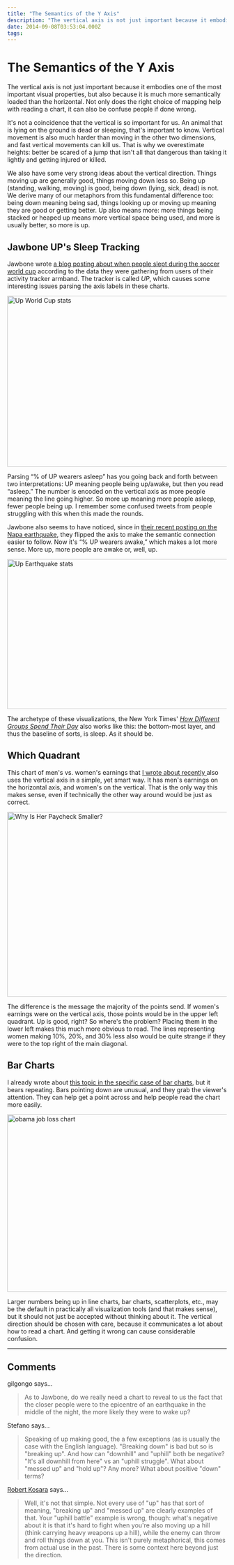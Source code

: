 ```yaml
---
title: "The Semantics of the Y Axis"
description: "The vertical axis is not just important because it embodies one of the most important visual properties, but also because it is much more semantically loaded than the horizontal. Not only does the right choice of mapping help with reading a chart, it can also be confuse people if done wrong."
date: 2014-09-08T03:53:04.000Z
tags: 
---
```


# The Semantics of the Y Axis

The vertical axis is not just important because it embodies one of the most important visual properties, but also because it is much more semantically loaded than the horizontal. Not only does the right choice of mapping help with reading a chart, it can also be confuse people if done wrong.<!--more-->

It's not a coincidence that the vertical is so important for us. An animal that is lying on the ground is dead or sleeping, that's important to know. Vertical movement is also much harder than moving in the other two dimensions, and fast vertical movements can kill us. That is why we overestimate heights: better be scared of a jump that isn't all that dangerous than taking it lightly and getting injured or killed.

We also have some very strong ideas about the vertical direction. Things moving up are generally good, things moving down less so. Being up (standing, walking, moving) is good, being down (lying, sick, dead) is not. We derive many of our metaphors from this fundamental difference too: being down meaning being sad, things looking up or moving up meaning they are good or getting better. Up also means more: more things being stacked or heaped up means more vertical space being used, and more is usually better, so more is up.

## Jawbone UP's Sleep Tracking

Jawbone wrote <a href="https://jawbone.com/blog/world-cup-of-sleep/">a blog posting about when people slept during the soccer world cup</a> according to the data they were gathering from users of their activity tracker armband. The tracker is called <em>UP</em>, which causes some interesting issues parsing the axis labels in these charts.

<img class="aligncenter size-medium wp-image-8326" src="https://eagereyes.org/wp-content/uploads/2014/09/up-worldcup-730x392.png" alt="Up World Cup stats" width="730" height="392" />

Parsing “% of UP wearers asleep” has you going back and forth between two interpretations: UP meaning people being up/awake, but then you read “asleep.” The number is encoded on the vertical axis as more people meaning the line going higher. So more up meaning more people asleep, fewer people being up. I remember some confused tweets from people struggling with this when this made the rounds.

Jawbone also seems to have noticed, since in <a href="https://jawbone.com/blog/napa-earthquake-effect-on-sleep/">their recent posting on the Napa earthquake</a>, they flipped the axis to make the semantic connection easier to follow. Now it's “% UP wearers awake,” which makes a lot more sense. More up, more people are awake or, well, up.

<img class="aligncenter size-medium wp-image-8325" src="https://eagereyes.org/wp-content/uploads/2014/09/up-earthquake-730x344.png" alt="Up Earthquake stats" width="730" height="344" />

The archetype of these visualizations, the New York Times' <a href="http://www.nytimes.com/interactive/2009/07/31/business/20080801-metrics-graphic.html"><em>How Different Groups Spend Their Day</em></a> also works like this: the bottom-most layer, and thus the baseline of sorts, is sleep. As it should be.

## Which Quadrant

This chart of men's vs. women's earnings that <a href="https://eagereyes.org/blog/2014/my-favorite-charts">I wrote about recently </a> also uses the vertical axis in a simple, yet smart way. It has men's earnings on the horizontal axis, and women's on the vertical. That is the only way this makes sense, even if technically the other way around would be just as correct.

<img class="aligncenter size-medium wp-image-8317" src="https://eagereyes.org/wp-content/uploads/2014/09/wage-gap-730x424.png" alt="Why Is Her Paycheck Smaller?" width="730" height="424" />

The difference is the message the majority of the points send. If women's earnings were on the vertical axis, those points would be in the upper left quadrant. Up is good, right? So where's the problem? Placing them in the lower left makes this much more obvious to read. The lines representing women making 10%, 20%, and 30% less also would be quite strange if they were to the top right of the main diagonal.

## Bar Charts

I already wrote about <a href="https://eagereyes.org/journalism/when-bars-point-down">this topic in the specific case of bar charts</a>, but it bears repeating. Bars pointing down are unusual, and they grab the viewer's attention. They can help get a point across and help people read the chart more easily.

<img class="aligncenter size-medium wp-image-8319" src="https://eagereyes.org/wp-content/uploads/2014/09/obama-job-loss-chart-730x407.png" alt="obama job loss chart" width="730" height="407" />

Larger numbers being up in line charts, bar charts, scatterplots, etc., may be the default in practically all visualization tools (and that makes sense), but it should not just be accepted without thinking about it. The vertical direction should be chosen with care, because it communicates a lot about how to read a chart. And getting it wrong can cause considerable confusion.


---
## Comments

gilgongo says…
>	As to Jawbone, do we really need a chart to reveal to us the fact that the closer people were to the epicentre of an earthquake in the middle of the night, the more likely they were to wake up?

Stefano says…
>	Speaking of up making good, the a few exceptions (as is usually the case with the English language). "Breaking down" is bad but so is "breaking up". And how can "downhill" and "uphill" both be negative? "It's all downhill from here" vs an "uphill struggle". What about "messed up" and "hold up"? Any more? What about positive "down" terms?

<a href="http://eagereyes.org/about" rel="nofollow noopener" target="_blank">Robert Kosara</a> says…
>	Well, it's not that simple. Not every use of "up" has that sort of meaning, "breaking up" and "messed up" are clearly examples of that. Your "uphill battle" example is wrong, though: what's negative about it is that it's hard to fight when you're also moving up a hill (think carrying heavy weapons up a hill), while the enemy can throw and roll things down at you. This isn't purely metaphorical, this comes from actual use in the past. There is some context here beyond just the direction.



